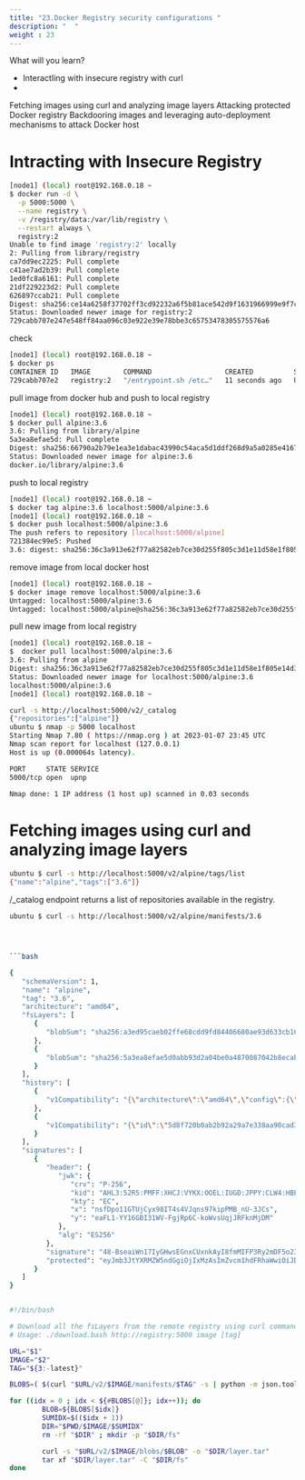 ```yaml
---
title: "23.Docker Registry security configurations "
description: "  "
weight : 23
---
```


What will you learn?

- InteractIing with insecure registry with curl 
- 
Fetching images using curl and analyzing image layers
Attacking protected Docker registry
Backdooring images and leveraging auto-deployment mechanisms to attack Docker host


# Intracting with Insecure Registry 

```bash
[node1] (local) root@192.168.0.18 ~
$ docker run -d \
  -p 5000:5000 \
  --name registry \
  -v /registry/data:/var/lib/registry \
  --restart always \
  registry:2
Unable to find image 'registry:2' locally
2: Pulling from library/registry
ca7dd9ec2225: Pull complete 
c41ae7ad2b39: Pull complete 
1ed0fc8a6161: Pull complete 
21df229223d2: Pull complete 
626897ccab21: Pull complete 
Digest: sha256:ce14a6258f37702ff3cd92232a6f5b81ace542d9f1631966999e9f7c1ee6ddba
Status: Downloaded newer image for registry:2
729cabb707e247e548ff84aa096c03e922e39e78bbe3c65753478305575576a6


```

check 

```  bash   
[node1] (local) root@192.168.0.18 ~
$ docker ps
CONTAINER ID   IMAGE        COMMAND                  CREATED          STATUS          PORTS                    NAMES
729cabb707e2   registry:2   "/entrypoint.sh /etc…"   11 seconds ago   Up 10 seconds   0.0.0.0:5000->5000/tcp   registry

```

pull image from docker hub and push to local registry

```bash
[node1] (local) root@192.168.0.18 ~
$ docker pull alpine:3.6
3.6: Pulling from library/alpine
5a3ea8efae5d: Pull complete 
Digest: sha256:66790a2b79e1ea3e1dabac43990c54aca5d1ddf268d9a5a0285e4167c8b24475
Status: Downloaded newer image for alpine:3.6
docker.io/library/alpine:3.6
```
push to local registry

```bash
[node1] (local) root@192.168.0.18 ~
$ docker tag alpine:3.6 localhost:5000/alpine:3.6
[node1] (local) root@192.168.0.18 ~
$ docker push localhost:5000/alpine:3.6
The push refers to repository [localhost:5000/alpine]
721384ec99e5: Pushed 
3.6: digest: sha256:36c3a913e62f77a82582eb7ce30d255f805c3d1e11d58e1f805e14d33c2bc5a5 size: 528

```
remove image from local docker host

```bash
[node1] (local) root@192.168.0.18 ~
$ docker image remove localhost:5000/alpine:3.6
Untagged: localhost:5000/alpine:3.6
Untagged: localhost:5000/alpine@sha256:36c3a913e62f77a82582eb7ce30d255f805c3d1e11d58e1f805e14d33c2bc5a5
```
pull new image from local registry

```bash
[node1] (local) root@192.168.0.18 ~
$  docker pull localhost:5000/alpine:3.6
3.6: Pulling from alpine
Digest: sha256:36c3a913e62f77a82582eb7ce30d255f805c3d1e11d58e1f805e14d33c2bc5a5
Status: Downloaded newer image for localhost:5000/alpine:3.6
localhost:5000/alpine:3.6
[node1] (local) root@192.168.0.18 ~
```

```bash
curl -s http://localhost:5000/v2/_catalog
{"repositories":["alpine"]}
ubuntu $ nmap -p 5000 localhost
Starting Nmap 7.80 ( https://nmap.org ) at 2023-01-07 23:45 UTC
Nmap scan report for localhost (127.0.0.1)
Host is up (0.000064s latency).

PORT     STATE SERVICE
5000/tcp open  upnp

Nmap done: 1 IP address (1 host up) scanned in 0.03 seconds
```

# Fetching images using curl and analyzing image layers

```bash
ubuntu $ curl -s http://localhost:5000/v2/alpine/tags/list
{"name":"alpine","tags":["3.6"]}

```
/_catalog endpoint returns a list of repositories available in the registry.

```bash
ubuntu $ curl -s http://localhost:5000/v2/alpine/manifests/3.6 




```bash

{
   "schemaVersion": 1,
   "name": "alpine",
   "tag": "3.6",
   "architecture": "amd64",
   "fsLayers": [
      {
         "blobSum": "sha256:a3ed95caeb02ffe68cdd9fd84406680ae93d633cb16422d00e8a7c22955b46d4"
      },
      {
         "blobSum": "sha256:5a3ea8efae5d0abb93d2a04be0a4870087042b8ecab8001f613cdc2a9440616a"
      }
   ],
   "history": [
      {
         "v1Compatibility": "{\"architecture\":\"amd64\",\"config\":{\"Hostname\":\"\",\"Domainname\":\"\",\"User\":\"\",\"AttachStdin\":false,\"AttachStdout\":false,\"AttachStderr\":false,\"Tty\":false,\"OpenStdin\":false,\"StdinOnce\":false,\"Env\":[\"PATH=/usr/local/sbin:/usr/local/bin:/usr/sbin:/usr/bin:/sbin:/bin\"],\"Cmd\":[\"/bin/sh\"],\"ArgsEscaped\":true,\"Image\":\"sha256:143f9315f5a85306192ccffd37fbfa65db21f67aaa938c2538bd50f52123a12f\",\"Volumes\":null,\"WorkingDir\":\"\",\"Entrypoint\":null,\"OnBuild\":null,\"Labels\":null},\"container\":\"fd086f4b9352674c6a1ae4d02051f95a4e0a55cda943c5780483938dedfb2d8f\",\"container_config\":{\"Hostname\":\"fd086f4b9352\",\"Domainname\":\"\",\"User\":\"\",\"AttachStdin\":false,\"AttachStdout\":false,\"AttachStderr\":false,\"Tty\":false,\"OpenStdin\":false,\"StdinOnce\":false,\"Env\":[\"PATH=/usr/local/sbin:/usr/local/bin:/usr/sbin:/usr/bin:/sbin:/bin\"],\"Cmd\":[\"/bin/sh\",\"-c\",\"#(nop) \",\"CMD [\\\"/bin/sh\\\"]\"],\"ArgsEscaped\":true,\"Image\":\"sha256:143f9315f5a85306192ccffd37fbfa65db21f67aaa938c2538bd50f52123a12f\",\"Volumes\":null,\"WorkingDir\":\"\",\"Entrypoint\":null,\"OnBuild\":null,\"Labels\":{}},\"created\":\"2019-03-07T22:20:00.563496859Z\",\"docker_version\":\"18.06.1-ce\",\"id\":\"baaf9c1caf4fb211f173d053029997dcfade0644ac354c8a068e4ebf23fcf1c5\",\"os\":\"linux\",\"parent\":\"5d8f720b0ab2b92a29a7e338aa90cad32dac2bf6518c7aae5844aab896ee36ec\",\"throwaway\":true}"
      },
      {
         "v1Compatibility": "{\"id\":\"5d8f720b0ab2b92a29a7e338aa90cad32dac2bf6518c7aae5844aab896ee36ec\",\"created\":\"2019-03-07T22:20:00.434038891Z\",\"container_config\":{\"Cmd\":[\"/bin/sh -c #(nop) ADD file:9714761bb81de664e431dec41f12db20f0438047615df2ecd9fdc88933d6c20f in / \"]}}"
      }
   ],
   "signatures": [
      {
         "header": {
            "jwk": {
               "crv": "P-256",
               "kid": "AHL3:52R5:PMFF:XHCJ:VYKX:OOEL:IUGD:JPPY:CLW4:HBE3:PSWY:CT6H",
               "kty": "EC",
               "x": "nsfDpo11GTUjCyx98IT4s4VJqns97kipPMB_nU-3JCs",
               "y": "eaFL1-YY16GBI31WV-FgjRp6C-koWvsUqjJRFknMjDM"
            },
            "alg": "ES256"
         },
         "signature": "48-BseaiWn17IyGHwsEGnxCUxnkAyI8fmMIFP3Ry2mDF5o23dQiDMPcbH62ik2mNAxmWA5-yKrBtjTuIn5FXAw",
         "protected": "eyJmb3JtYXRMZW5ndGgiOjIxMzAsImZvcm1hdFRhaWwiOiJDbjAiLCJ0aW1lIjoiMjAyMy0wMS0wOFQwMDowMTozMFoifQ"
      }
   ]
}

```


```bash

#!/bin/bash

# Download all the fsLayers from the remote registry using curl command
# Usage: ./download.bash http://registry:5000 image [tag]

URL="$1"
IMAGE="$2"
TAG="${3:-latest}"

BLOBS=( $(curl "$URL/v2/$IMAGE/manifests/$TAG" -s | python -m json.tool |  grep blobSum | cut -d '"' -f 4) )

for ((idx = 0 ; idx < ${#BLOBS[@]}; idx++)); do
        BLOB=${BLOBS[$idx]}
        SUMIDX=$(($idx + 1))
        DIR="$PWD/$IMAGE/$SUMIDX"
        rm -rf "$DIR" ; mkdir -p "$DIR/fs"

        curl -s "$URL/v2/$IMAGE/blobs/$BLOB" -o "$DIR/layer.tar"
        tar xf "$DIR/layer.tar" -C "$DIR/fs"
done
```


